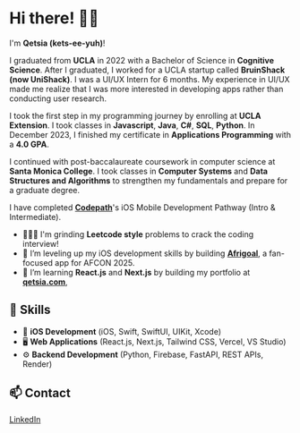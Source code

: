 # Hi there! 👋🏾
I'm **Qetsia (kets-ee-yuh)**! 

I graduated from **UCLA** in 2022 with a Bachelor of Science in **Cognitive Science**. After I graduated, I worked for a UCLA startup called **BruinShack (now UniShack)**. I was a UI/UX Intern for 6 months. My experience in UI/UX made me realize that I was more interested in developing apps rather than conducting user research. 

I took the first step in my programming journey by enrolling at **UCLA Extension**. I took classes in **Javascript**, **Java**, **C#**, **SQL**, **Python**. In December 2023, I finished my certificate in **Applications Programming** with a **4.0 GPA**.

I continued with post-baccalaureate coursework in computer science at **Santa Monica College**. I took classes in **Computer Systems** and **Data Structures and Algorithms** to strengthen my fundamentals and prepare for a graduate degree. 

I have completed **[Codepath](https://www.codepath.org/courses/ios-development)**'s iOS Mobile Development Pathway (Intro & Intermediate). 

- 🏋🏾‍♀️ I'm grinding **Leetcode style** problems to crack the coding interview!
- 🚀 I’m leveling up my iOS development skills by building **[Afrigoal](https://github.com/qetsiankulu/afrigoal-afcon-2025)**, a fan-focused app for AFCON 2025. 
- 🌱 I’m learning **React.js** and **Next.js** by building my portfolio at **[qetsia.com](https://www.qetsia.com/)**,

## 🔧 Skills
- 📱 **iOS Development** (iOS, Swift, SwiftUI, UIKit, Xcode)
- 🖥️ **Web Applications** (React.js, Next.js, Tailwind CSS, Vercel, VS Studio)
- ⚙️ **Backend Development** (Python, Firebase, FastAPI, REST APIs, Render)

## 📫 Contact
[LinkedIn](https://www.linkedin.com/in/qetsiankulu/)

